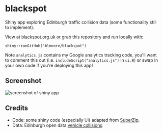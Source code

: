 # blackspot
Shiny app exploring Edinburgh traffic collision data (some functionality still to implement).

View at [blackspot.org.uk](http://blackspot.org.uk) or grab this repository and run locally with: 

```
shiny::runGitHub("blmoore/blackspot")
```

Note `analytics.js` contains my Google analytics tracking code, you'll want to comment this out (i.e. `includeScript("analytics.js")` in `ui.R`) or swap in your own code if you're deploying this app!

## Screenshot

![screenshot of shiny app](http://blm.io/blackspot_screen.png)

## Credits

* Code: some shiny code (especially UI) adapted from [SuperZip](https://github.com/jcheng5/superzip).
* Data: Edinburgh open data [vehicle collisions](http://www.edinburghopendata.info/dataset/vehicle-collisions).
